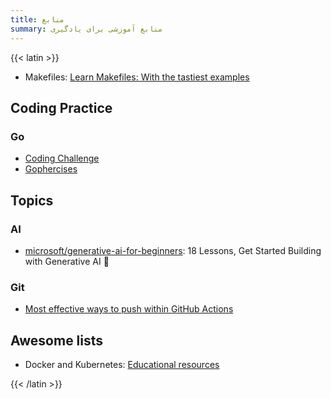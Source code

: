 ```yaml
---
title: منابع
summary: منابع آموزشی برای یادگیری
---
```

{{< latin >}}

- Makefiles: [Learn Makefiles: With the tastiest examples](https://makefiletutorial.com/)

## Coding Practice

### Go

- [Coding Challenge](https://codingchallenges.fyi/)
- [Gophercises](https://courses.calhoun.io/courses/cor_gophercises)

## Topics

### AI

- [microsoft/generative-ai-for-beginners](https://microsoft.github.io/generative-ai-for-beginners/): 18 Lessons, Get Started Building with Generative AI 🔗

### Git

- [Most effective ways to push within GitHub Actions](https://joht.github.io/johtizen/build/2022/01/20/github-actions-push-into-repository.html)

## Awesome lists

- Docker and Kubernetes: [Educational resources](https://docs.docker.com/guides/resources/)

{{< /latin >}}
